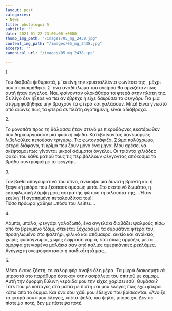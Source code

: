 ```yaml
---
layout: post
categories:
- News
title: photologoi 5
subtitle: ''
date: 2021-01-22 23:00:00 +0000
thumb_img_path: "/images/05_mg_2438.jpg"
content_img_path: "/images/05_mg_2438.jpg"
excerpt: ''
canonical_url: "/images/05_mg_2438.jpg"

---
```

1\.

Του διάβαζε ψιθυριστά, μ’ εκείνη την κρυσταλλένια φωνίτσα της , μέχρι που αποκοιμήθηκε. Σ’ ένα αναδίπλωμα του ονείρου θα ορκιζόταν πως αυτή ήταν άγγελος. Ναι, φαίνονταν ολοκάθαρα τα φτερά στην πλάτη της. Σε λίγο δεν ήξερε να πει αν έβρεχε ή είχε δακρύσει το φεγγάρι. Για μια στιγμή φοβήθηκε μην βραχούν τα φτερά και χαλάσουν. Μπα! Είναι γνωστό από αιώνες πως τα φτερά σε πλάτη αγαπημένη, είναι αδιάβροχα.

  
2\.

Το μονοπάτι προς τη θάλασσα ήταν στενό με πικροδάφνες εκατέρωθεν που δημιουργούσαν μια φυσική αψίδα. Κατεβαίνοντας πανέμορφες λιβελούλες πετούσαν τριγύρω. Τις φωτογράφιζα. Σώμα πολύχρωμο, φτερά διάφανα, τι κρίμα που ζουν μόνο ένα μήνα. Μου αρέσει να σκέφτομαι πως γίνονται μικροί αόμματοι άγγελοι. Οι τριάντα χιλιάδες φακοί του κάθε ματιού τους τις περιβάλλουν φέγγοντας απόκοσμα το βράδυ συντροφιά με το φεγγάρι.

  
3\.

Τον βαθύ απογευματινό του ύπνο, ανέκοψε μια δυνατή βροντή και η ξαφνική μπόρα που ξέσπασε αμέσως μετά. Στο σκοτεινό δωμάτιο, η εκτυφλωτική λάμψη μιας αστραπής φώτισε τη σιλουέτα της....Ήταν εκείνη! Η αγαπημένη πεταλουδίτσα του!!  
Πόσο πρόωρα χάθηκε...πόσο του λείπει….

  
4\.

Λάμπα, μπάλα, φεγγάρι γαλαζωπό, ένα αγγελάκι διαβάζει ψαλμούς πίσω από το βρεγμένο τζάμι, στέκεται ξέχωρα με τα συρμάτινα φτερά του, προσηλωμένο στο ψαλτήρι, φιλικό και απόμακρο, οικείο και ανοίκειο, χωρίς φυσιογνωμία, χωρίς έκφραση καμιά, έτσι όπως αρμόζει, με τα όμορφα χτενισμένα μαλάκια σαν από παλιές αμερικάνικες ρεκλάμες. Ανέγγιχτη ονειροφαντασία η παιδικότητά μας…

  
5\.

Μέσα έκανε ζέστη, το καλοριφέρ άναβε όλη μέρα. Τα μικρά διακοσμητικά μπροστά στο παράθυρο έστεκαν στην ασφάλεια του σπιτιού με καμάρι. Αυτή την όμορφη ξύλινη νεράιδα μου την είχες χαρίσει εσύ. Θυμάσαι? Τότε που με κοίταγες στα μάτια με πίστη και μου έλεγες πως έχω φτερά κάτω από το δέρμα. Και ένα σου χάδι μου έδειχνε που βρίσκονται. «Άνοιξε τα φτερά σου» μου έλεγες, «πέτα ψηλά, πιο ψηλά, μπορείς». Δεν σε πίστεψα ποτέ, δεν με πίστεψα ποτέ.